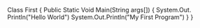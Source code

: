 Class First
{
Public Static Void Main(String args[])
{
System.Out. Println("Hello World")
System.Out.Println("My First Program")
}
}

